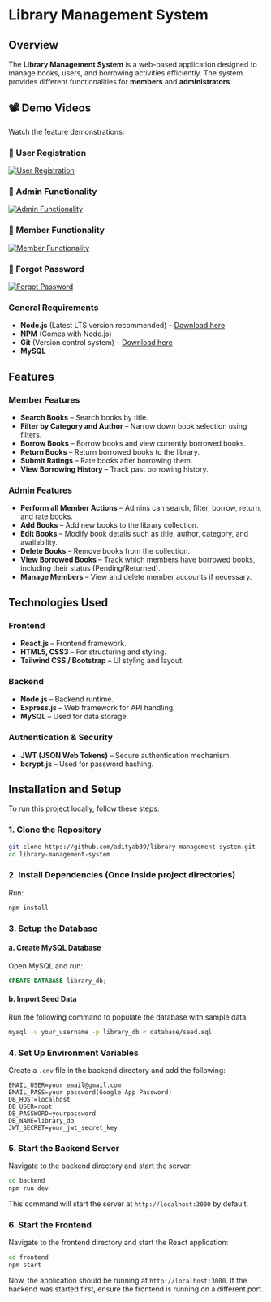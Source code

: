 
# Library Management System

## Overview

The **Library Management System** is a web-based application designed to manage books, users, and borrowing activities efficiently. The system provides different functionalities for **members** and **administrators**.

## 📽️ Demo Videos

Watch the feature demonstrations:

### 🔹 User Registration
[![User Registration](demos/user_registration)](demos/UserRegistration.mp4)

### 🔹 Admin Functionality
[![Admin Functionality](demos/admin_functionality)](demos/AdminFunctionality.mp4)

### 🔹 Member Functionality
[![Member Functionality](demos/member_functionality)](demos/MemberFunctionality.mp4)

### 🔹 Forgot Password
[![Forgot Password](demos/forgot_password)](demos/ForgotPasswrod.mp4)

### General Requirements
- **Node.js** (Latest LTS version recommended) – [Download here](https://nodejs.org/)
- **NPM** (Comes with Node.js) 
- **Git** (Version control system) – [Download here](https://git-scm.com/)
- **MySQL**

## Features

### Member Features
- **Search Books** – Search books by title.
- **Filter by Category and Author** – Narrow down book selection using filters.
- **Borrow Books** – Borrow books and view currently borrowed books.
- **Return Books** – Return borrowed books to the library.
- **Submit Ratings** – Rate books after borrowing them.
- **View Borrowing History** – Track past borrowing history.

### Admin Features
- **Perform all Member Actions** – Admins can search, filter, borrow, return, and rate books.
- **Add Books** – Add new books to the library collection.
- **Edit Books** – Modify book details such as title, author, category, and availability.
- **Delete Books** – Remove books from the collection.
- **View Borrowed Books** – Track which members have borrowed books, including their status (Pending/Returned).
- **Manage Members** – View and delete member accounts if necessary.

## Technologies Used

### Frontend
- **React.js** – Frontend framework.
- **HTML5, CSS3** – For structuring and styling.
- **Tailwind CSS / Bootstrap** – UI styling and layout.

### Backend
- **Node.js** – Backend runtime.
- **Express.js** – Web framework for API handling.
- **MySQL**  – Used for data storage.

### Authentication & Security
- **JWT (JSON Web Tokens)** – Secure authentication mechanism.
- **bcrypt.js** – Used for password hashing.

## Installation and Setup

To run this project locally, follow these steps:

### 1. Clone the Repository

```bash
git clone https://github.com/adityab39/library-management-system.git
cd library-management-system
```

### 2. Install Dependencies (Once inside project directories)
Run:
```bash
npm install
```

### 3. Setup the Database
#### a. Create MySQL Database
Open MySQL and run:
```sql
CREATE DATABASE library_db;
```

#### b. Import Seed Data
Run the following command to populate the database with sample data:
```bash
mysql -u your_username -p library_db < database/seed.sql
```

### 4. Set Up Environment Variables
Create a `.env` file in the backend directory and add the following:
```env
EMAIL_USER=your email@gmail.com
EMAIL_PASS=your password(Google App Password)
DB_HOST=localhost
DB_USER=root
DB_PASSWORD=yourpassword
DB_NAME=library_db
JWT_SECRET=your_jwt_secret_key
```

### 5. Start the Backend Server
Navigate to the backend directory and start the server:
```bash
cd backend
npm run dev
```
This command will start the server at `http://localhost:3000` by default.

### 6. Start the Frontend
Navigate to the frontend directory and start the React application:
```bash
cd frontend
npm start
```

Now, the application should be running at `http://localhost:3000`. If the backend was started first, ensure the frontend is running on a different port.
